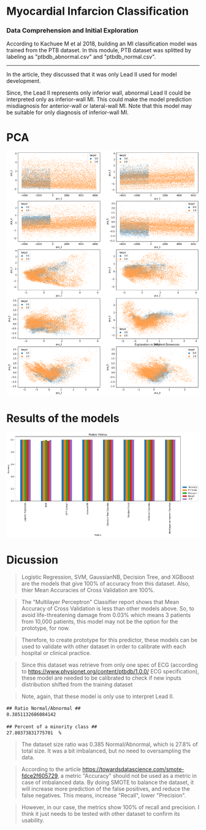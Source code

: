 # Myocardial Infarcion Classification
### Data Comprehension and Initial Exploration
According to Kachuee M et al 2018, building an MI classification model was trained from the PTB dataset. In this module, PTB dataset was splitted by labeling as "ptbdb_abnormal.csv" and "ptbdb_normal.csv".
<hr>
In the article, they discussed that it was only Lead II used for model development.

Since, the Lead II represents only inferior wall, abnormal Lead II could be interpreted only as inferior-wall MI. This could make the model prediction misdiagnosis for anterior-wall or lateral-wall MI. Note that this model may be suitable for only diagnosis of inferior-wall MI.

# PCA
![alt text](./PCAViz.png)

# Results of the models
![alt text](./MIresults.png)

# Dicussion
> Logistic Regression, SVM, GaussianNB, Decision Tree, and XGBoost are the models that give 100% of accuracy from this dataset. Also, thier Mean Accuracies of Cross Validation are 100%.

> The "Multilayer Perceptron" Classifier report shows that Mean Accuracy of Cross Validation is less than other models above. So, to avoid life-threatening damage from 0.03% which means 3 patients from 10,000 patients, this model may not be the option for the prototype, for now.

> Therefore, to create prototype for this predictor, these models can be used to validate with other dataset in order to calibrate with each hospital or clinical practice.

> Since this dataset was retrieve from only one spec of ECG (according to https://www.physionet.org/content/ptbdb/1.0.0/ ECG specification), these model are needed to be calibrated to check if new inputs distribution shifted from the training dataset

> Note, again, that these model is only use to interpret Lead II.

```
## Ratio Normal/Abnormal ##
0.3851132686084142
 
## Percent of a minority class ##
27.80373831775701  %
````


> The dataset size ratio was 0.385 Normal/Abnormal, which is 27.8% of total size. It was a bit imbalanced, but no need to oversampling the data.

> According to the article https://towardsdatascience.com/smote-fdce2f605729, a metric "Accuracy" should not be used as a metric in case of imbalanced data. By doing SMOTE to balance the dataset, it will increase more prediction of the false positives, and reduce the false negatives. This means, increase "Recall", lower "Precision".

> However, in our case, the metrics show 100% of recall and precision. I think it just needs to be tested with other dataset to confirm its usability.
